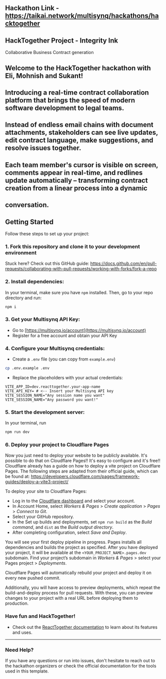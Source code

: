 ## Hackathon Link - https://taikai.network/multisynq/hackathons/hacktogether

##  HackTogether Project - Integrity Ink
Collaborative Business Contract  generation

##  Welcome to the HackTogether hackathon with Eli, Mohnish and Sukant! 
##  Introducing a real-time contract collaboration platform that brings the speed of modern software development to legal teams. 
##  Instead of endless email chains with document attachments, stakeholders can see live updates, edit contract language, make suggestions, and resolve issues together. 
##  Each team member's cursor is visible on screen, comments appear in real-time, and redlines update automatically – transforming contract creation from a linear process into a dynamic
##  conversation.


## Getting Started

Follow these steps to set up your project:

### 1. Fork this repository and clone it to your development environment

Stuck here? Check out this GitHub guide: https://docs.github.com/en/pull-requests/collaborating-with-pull-requests/working-with-forks/fork-a-repo

### 2. Install dependencies:
In your terminal, make sure you have `npm` installed.
Then, go to your repo directory and run:

```bash
npm i
```

### 3. Get your Multisynq API Key:
- Go to [https://multisynq.io/account](https://multisynq.io/account)
- Register for a free account and obtain your API Key

### 4. Configure your Multisynq credentials:

- Create a `.env` file (you can copy from `example.env`)
```bash
cp .env.example .env
```

- Replace the placeholders with your actual credentials:
```
VITE_APP_ID=dev.reacttogether.your-app-name
VITE_API_KEY= # <-- Insert your Multisynq API key
VITE_SESSION_NAME="Any session name you want"
VITE_SESSION_NAME="Any password you want!"
```

### 5. Start the development server:

In your terminal, run
```bash
npm run dev
```

### 6. Deploy your project to Cloudflare Pages

Now you just need to deploy your website to be publicly available. It's possible to do that on Cloudflare Pages!! It's easy to configure and it's free!!
Cloudflare already has a guide on how to deploy a vite project on Cloudflare Pages.
The following steps are adapted from their official guide, which can be found at: https://developers.cloudflare.com/pages/framework-guides/deploy-a-vite3-project/

To deploy your site to Cloudflare Pages:

 * Log in to the [Cloudflare dashboard](https://dash.cloudflare.com/) and select your account.
 * In Account Home, select *Workers & Pages* > *Create application* > *Pages* > *Connect to Git*.
 * Select your GitHub repository.
 * In the Set up builds and deployments, set `npm run build` as the *Build command*, and `dist` as the *Build output directory*.
 * After completing configuration, select *Save and Deploy*.

You will see your first deploy pipeline in progress.
Pages installs all dependencies and builds the project as specified.
After you have deployed your project, it will be available at the `<YOUR_PROJECT_NAME>.pages.dev` subdomain.
Find your project’s subdomain in *Workers & Pages* > select your Pages project > *Deployments*.

Cloudflare Pages will automatically rebuild your project and deploy it on every new pushed commit.

Additionally, you will have access to preview deployments, which repeat the build-and-deploy process for pull requests.
With these, you can preview changes to your project with a real URL before deploying them to production.

### Have fun and HackTogether!

  - Check out the [ReactTogether documentation](https://reacttogether.com/) to learn about its features and uses.

---
### Need Help?
If you have any questions or run into issues, don't hesitate to reach out to the hackathon organizers or check the official documentation for the tools used in this template.
